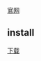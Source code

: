 
[官网](https://www.mongodb.com/)

## install

[下载](https://www.mongodb.com/download-center/community)
